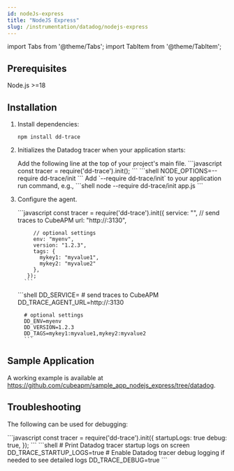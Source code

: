 ```yaml
---
id: nodeJs-express
title: "NodeJS Express"
slug: /instrumentation/datadog/nodejs-express
---
```


import Tabs from '@theme/Tabs';
import TabItem from '@theme/TabItem';

## Prerequisites

Node.js >=18

## Installation

1. Install dependencies:

   ```shell
   npm install dd-trace
   ```

2. Initializes the Datadog tracer when your application starts:
   
   <Tabs>
      <TabItem value="code" label="Code">
         Add the following line at the top of your project's main file.
         ```javascript
         const tracer = require('dd-trace').init();
         ```
      </TabItem>   
      <TabItem value="env" label="Environment Variables">
         ```shell
         NODE_OPTIONS=--require dd-trace/init
         ```
      </TabItem>
      <TabItem value="cmd" label="Startup Command">
         Add `--require dd-trace/init` to your application run command, e.g.,
         ```shell
         node --require dd-trace/init app.js
         ```
      </TabItem>
   </Tabs>

1. Configure the agent.

   <Tabs>
      <TabItem value="env" label="Code">
         ```javascript
          const tracer = require('dd-trace').init({
            service: "<app_name>",
            // send traces to CubeAPM
            url: "http://<ip_address_of_cubeapm_server>:3130",

            // optional settings
            env: "myenv",
            version: "1.2.3",
            tags: {
              mykey1: "myvalue1",
              mykey2: "myvalue2"
            },
          });
         ```
      </TabItem>
      <TabItem value="file" label="Environment Variables">
         ```shell
         DD_SERVICE=<app_name>
         # send traces to CubeAPM
         DD_TRACE_AGENT_URL=http://<ip_address_of_cubeapm_server>:3130

         # optional settings
         DD_ENV=myenv
         DD_VERSION=1.2.3
         DD_TAGS=mykey1:myvalue1,mykey2:myvalue2
         ```
      </TabItem>
   </Tabs>

## Sample Application

A working example is available at https://github.com/cubeapm/sample_app_nodejs_express/tree/datadog.

## Troubleshooting

The following can be used for debugging:

   <Tabs>
      <TabItem value="env" label="Code">
         ```javascript
          const tracer = require('dd-trace').init({
            startupLogs: true
            debug: true,
          });
         ```
      </TabItem>
      <TabItem value="file" label="Environment Variables">
         ```shell
         # Print Datadog tracer startup logs on screen
         DD_TRACE_STARTUP_LOGS=true
         # Enable Datadog tracer debug logging if needed to see detailed logs
         DD_TRACE_DEBUG=true
         ```
      </TabItem>
   </Tabs>
